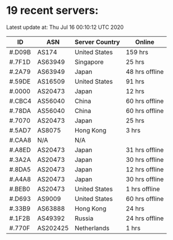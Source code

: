 # 19 recent servers:

Latest update at: Thu Jul 16 00:10:12 UTC 2020

| ID | ASN | Server Country | Online |
| -- | --- | -------------- | ------ |
| #.D09B | AS174 | United States | 159 hrs |
| #.7F1D | AS63949 | Singapore | 25 hrs |
| #.2A79 | AS63949 | Japan | 48 hrs offline |
| #.59DE | AS16509 | United States | 91 hrs |
| #.0000 | AS20473 | Japan | 12 hrs |
| #.CBC4 | AS56040 | China | 60 hrs offline |
| #.78DA | AS56040 | China | 60 hrs offline |
| #.7070 | AS20473 | Japan | 25 hrs |
| #.5AD7 | AS8075 | Hong Kong | 3 hrs |
| #.CAA8 | N/A | N/A | |
| #.A8ED | AS20473 | Japan | 31 hrs offline |
| #.3A2A | AS20473 | Japan | 30 hrs offline |
| #.8DA5 | AS20473 | Japan | 12 hrs offline |
| #.A4A8 | AS20473 | Japan | 30 hrs offline |
| #.BEB0 | AS20473 | United States | 1 hrs offline |
| #.D693 | AS9009 | United States | 60 hrs offline |
| #.33B9 | AS63888 | Hong Kong | 24 hrs |
| #.1F2B | AS49392 | Russia | 24 hrs offline |
| #.770F | AS202425 | Netherlands | 1 hrs |

